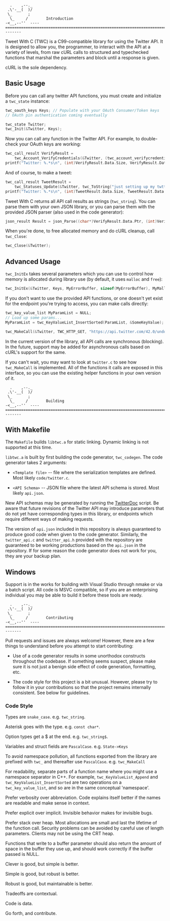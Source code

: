       .    ,--._  
     .\'-__(  )/
     \_       ;  
      \_     /        Introduction
    -<__,--''  ----================================================================================--------
  
Tweet With C (TWC) is a C99-compatible library for using the Twitter API. It is designed to allow you,
the programmer, to interact with the API at a variety of levels, from raw cURL calls to structured and
typechecked functions that marshal the parameters and block until a response is given.

cURL is the sole dependency.
  
## Basic Usage

Before you can call any twitter API functions, you must create and initialize a
`twc_state` instance:

```C
twc_oauth_keys Keys; // Populate with your OAuth Consumer/Token keys
// OAuth pin authentication coming eventually

twc_state Twitter;
twc_Init(&Twitter, Keys);
```

Now you can call any function in the Twitter API. For example, to double-check
your OAuth keys are working:

```C
twc_call_result VerifyResult = 
    twc_Account_VerifyCredentials(&Twitter, (twc_account_verifycredentials_params){});
printf("Twitter: %.*s\n", (int)VerifyResult.Data.Size, VerifyResult.Data.Ptr);
```

And of course, to make a tweet:

```C
twc_call_result TweetResult = 
    twc_Statuses_Update(&Twitter, twc_ToString("just setting up my twttr"), (twc_statuses_update_params){});
printf("Twitter: %.*s\n", (int)TweetResult.Data.Size, TweetResult.Data.Ptr);
```
    
Tweet With C returns all API call results as strings (`twc_string`). You can
parse them with your own JSON library, or you can parse them with the provided
JSON parser (also used in the code generator):

```C
json_result Result = json_Parse((char*)VerifyResult.Data.Ptr, (int)VerifyResult.Data.Size);
```

When you're done, to free allocated memory and do cURL cleanup, call `twc_Close`:

```C
twc_Close(&Twitter);
```

## Advanced Usage

`twc_InitEx` takes several parameters which you can use to control how memory is
allocated during library use (by default, it uses `malloc` and `free`):

```C
twc_InitEx(&Twitter, Keys, MyErrorBuffer, sizeof(MyErrorBuffer), MyMalloc, MyFree);
```

If you don't want to use the provided API functions, or one doesn't yet exist
for the endpoint you're trying to access, you can make calls directly:

```C
twc_key_value_list MyParamList = NULL;
// Load up some params...
MyParamList = twc_KeyValueList_InsertSorted(ParamList, &SomeKeyValue);

twc_MakeCall(&Twitter, TWC_HTTP_GET, "https://api.twitter.com/42.0/undocumented.json", MyParamList);
```
    
In the current version of the library, all API calls are synchronous (blocking).
In the future, support may be added for asynchronous calls based on cURL's
support for the same.

If you can't wait, you may want to look at `twitter.c` to see how `twc_MakeCall`
is implemented. All of the functions it calls are exposed in this interface, so
you can use the existing helper functions in your own version of it.


      .    ,--._  
     .\'-__(  )/
     \_       ;  
      \_     /        Building
    -<__,--''  ----================================================================================--------
  

## With Makefile

The `Makefile` builds `libtwc.a` for static linking. Dynamic linking is not
supported at this time.

`libtwc.a` is built by first building the code generator, `twc_codegen`. The
code generator takes 2 arguments:

 - `<Template file>` -- file where the serialization templates are defined. Most
   likely `code/twitter.c`.

 - `<API Schema>` -- JSON file where the latest API schema is stored. Most
   likely `api.json`.

New API schemas may be generated by running the [TwitterDoc](https://github.com/chronister/TwitterDoc/)
script. Be aware that future revisions of the Twitter API may introduce
parameters that do not yet have corresponding types in this library, or
endpoints which require different ways of making requests. 

The version of `api.json` included in this repository is always guaranteed to
produce good code when given to the code generator. Similarly, the
`twitter_api.c` and `twitter_api.h` provided with the repository are guaranteed
to be working productions based on the `api.json` in the repository. If for some
reason the code generator does not work for you, they are your backup plan.

## Windows

Support is in the works for building with Visual Studio through nmake or via a
batch script. All code is MSVC compatible, so if you are an enterprising
individual you may be able to build it before these tools are ready.


      .    ,--._  
     .\'-__(  )/
     \_       ;  
      \_     /        Contributing
    -<__,--''  ----================================================================================--------
  
Pull requests and issues are always welcome! However, there are a few things to
understand before you attempt to start contributing:

 - Use of a code generator results in some unorthodox constructs throughout the
   codebase. If something seems suspect, please make sure it is not just a
   benign side effect of code generation, formatting, etc.

 - The code style for this project is a bit unusual. However, please try to
   follow it in your contributions so that the project remains internally consistent.
   See below for guidelines.

### Code Style

Types are `snake_case`. e.g. `twc_string`. 

Asterisk goes with the type. e.g. `const char*`.

Option types get a $ at the end. e.g. `twc_string$`.

Variables and struct fields are `PascalCase`. e.g. `State->Keys`

To avoid namespace pollution, all functions exported from the library are
prefixed with `twc_` and thereafter use `PascalCase`. e.g. `twc_MakeCall`

For readability, separate parts of a function name where you might use a
namespace separator in C++. For example, `twc_KeyValueList_Append` and
`twc_KeyValueList_InsertSorted` are two operations on a `twc_key_value_list`,
and so are in the same conceptual 'namespace'.

Prefer verbosity over abbreviation. Code explains itself better if the names are
readable and make sense in context.

Prefer explicit over implicit. Invisible behavior makes for invisible bugs.

Prefer stack over heap. Most allocations are small and last the lifetime of the
function call. Security problems can be avoided by careful use of length
parameters. Clients may not be using the CRT heap.

Functions that write to a buffer parameter should also return the amount of
space in the buffer they use up, and should work correctly if the buffer passed
is NULL.

Clever is good, but simple is better.

Simple is good, but robust is better.

Robust is good, but maintainable is better.

Tradeoffs are contextual.

Code is data.

Go forth, and contribute.
